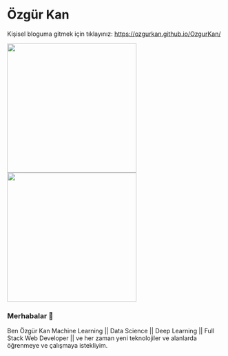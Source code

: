 # Özgür Kan

Kişisel bloguma gitmek için tıklayınız: https://ozgurkan.github.io/OzgurKan/


<img src="https://media.giphy.com/media/p4NLw3I4U0idi/giphy.gif" width="300"> <img src= "https://media.giphy.com/media/26tn33aiTi1jkl6H6/giphy.gif" width = "300">

### Merhabalar 👋
 Ben Özgür Kan  Machine Learning || Data Science || Deep Learning || Full Stack Web Developer || ve her zaman yeni teknolojiler ve alanlarda öğrenmeye ve çalışmaya istekliyim.
